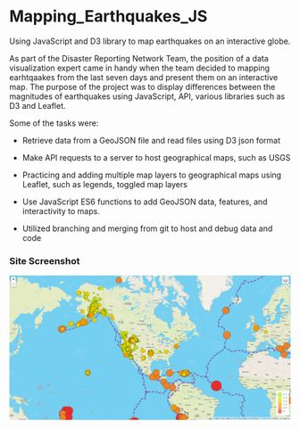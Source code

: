 # Mapping_Earthquakes_JS
Using JavaScript and D3 library to map earthquakes on an interactive globe.

As part of the Disaster Reporting Network Team, the position of a data visualization expert came in handy when the team decided to mapping earhtqaakes from the last seven days and present them on an interactive map. The purpose of the project was to display differences between the magnitudes of earthquakes using JavaScript, API, various libraries such as D3 and Leaflet.

Some of the tasks were:
- Retrieve data from a GeoJSON file and read files using D3 json format
- Make API requests to a server to host geographical maps, such as USGS

- Practicing and adding multiple map layers to geographical maps using Leaflet, such as legends, toggled map layers
- Use JavaScript ES6 functions to add GeoJSON data, features, and interactivity to maps.
- Utilized branching and merging from git to host and debug data and code 


### Site Screenshot
![htmlimg](https://github.com/SiMewL8/Mapping_Earthquakes_JS/blob/master/Earthquakes_past7days/static/images/sitesnip.jpg?raw=true)


